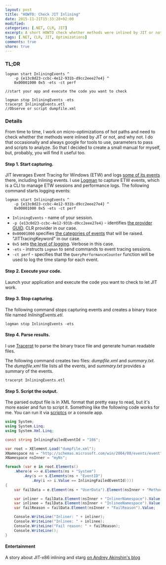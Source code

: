 ```yaml
---
layout: post
title: "HOWTO: Check JIT Inlining"
date: 2015-11-21T15:33:28+02:00
modified:
categories: [.NET, CLR, JIT]
excerpt: A short HOWTO check whether methods were inlined by JIT or not, and why not.
tags: [.NET, CLR, JIT, Optimizations]
comments: true
share: true
---
```


### TL;DR

```
logman start InliningEvents ^
    -p {e13c0d23-ccbc-4e12-931b-d9cc2eee27e4} ^
    0x00001000 0x5 -ets -ct perf

//start your app and execute the code you want to check

logman stop InliningEvents -ets
tracerpt InliningEvents.etl
//Observe or script dumpfile.xml
```

### Details

From time to time, I work on micro-optimizations of hot paths and need to check whether the methods were inlined by JIT or not, and why not.
I do that occasionally and always google for tools to use, parameters to pass and scripts to analyze. So that I decided to create a small manual for myself, but, probably, you will find it useful too.

#### Step 1. Start capturing.
JIT leverages Event Tracing for Windows (ETW) and logs [some of its events][msdn-jitevents] there, including Inlining events. I use [Logman][technet-logman] to capture ETW events, which is a CLI to manage ETW sessions and performance logs. The following command starts logging events:

```
logman start InliningEvents ^
    -p {e13c0d23-ccbc-4e12-931b-d9cc2eee27e4} ^
    0x00001000 0x5 -ets -ct perf
```

* `InliningEvents` - name of your session.  
* `-p {e13c0d23-ccbc-4e12-931b-d9cc2eee27e4}` - identifies [the provider GUID][msdn-providers]. CLR provider in our case.  
* `0x00001000` specifies [the categories of events][msdn-etwkeywords] that will be raised. "JITTracingKeyword" in our case.  
* `0x5` sets [the level of logging][msdn-eventslevel]. Verbose in this case.  
* `-ets` - instructs `Logman` to send commands to event tracing sessions.  
* `-ct perf` - specifies that the `QueryPerformanceCounter` function will be used to log the time stamp for each event.  

#### Step 2. Execute your code.
Launch your application and execute the code you want to check to let JIT work.

#### Step 3. Stop capturing.
The following command stops capturing events and creates a binary trace file named _InliningEvents.etl_.

```
logman stop InliningEvents -ets
```

#### Step 4. Parse results.
I use [Tracerpt][technet-tracerpt] to parse the binary trace file and generate human readable files.

The following command creates two files: _dumpfile.xml_ and _summary.txt_. The _dumpfile.xml_ file lists all the events, and _summary.txt_ provides a summary of the events.

```
tracerpt InliningEvents.etl
```

#### Step 5. Script the output.

The parsed output file is in XML format that pretty easy to read, but it's more easier and fun to script it. Something like the following code works for me. You can run it via [scriptcs][scriptcs] or a console app.  

```csharp
using System;
using System.Linq;
using System.Xml.Linq;

const string InliningFailedEventId = "186";

var root = XElement.Load("dumpfile.xml");
XNamespace ns = "http://schemas.microsoft.com/win/2004/08/events/event";
XNamespace nsInner = "myNs";

foreach (var e in root.Elements()
    .Where(e => e.Elements(ns + "System")
        .Any(s => s.Elements(ns + "EventID")
            .Any(i => i.Value == InliningFailedEventId))))
{
    var failData = e.Element(ns + "UserData").Element(nsInner + "MethodJitInliningFailed");

    var inliner = failData.Element(nsInner + "InlinerNamespace").Value + failData.Element(nsInner + "InlinerName").Value;
    var inlinee = failData.Element(nsInner + "InlineeNamespace").Value + failData.Element(nsInner + "InlineeName").Value;
    var failReason = failData.Element(nsInner + "FailReason").Value;

    Console.WriteLine("Inliner: " + inliner);
    Console.WriteLine("Inlinee: " + inlinee);
    Console.WriteLine("Fail reason: " + failReason);
    Console.WriteLine();
}
```

#### Entertainment

  A story about JIT-x86 inlining and starg [on Andrey Akinshin's blog][story]


  [msdn-jitevents]: https://msdn.microsoft.com/library/ff356158(v=vs.100).aspx
  [technet-logman]: https://technet.microsoft.com/en-us/library/cc753820.aspx
  [msdn-etwkeywords]: https://msdn.microsoft.com/en-us/library/ff357720(v=vs.100).aspx
  [msdn-eventslevel]: https://msdn.microsoft.com/en-us/library/ff357720(v=vs.100).aspx#Anchor_1
  [technet-tracerpt]: https://technet.microsoft.com/en-us/library/cc732700.aspx
  [msdn-providers]: https://msdn.microsoft.com/en-us/library/ff357718(v=vs.100).aspx
  [scriptcs]: http://scriptcs.net/
  [story]: http://aakinshin.net/en/blog/dotnet/inlining-and-starg/
